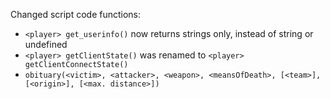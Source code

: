 Changed script code functions:
  * `<player> get_userinfo()` now returns strings only, instead of string or undefined
  * `<player> getClientState()` was renamed to `<player> getClientConnectState()`
  * `obituary(<victim>, <attacker>, <weapon>, <meansOfDeath>, [<team>], [<origin>], [<max. distance>])`